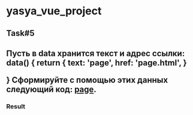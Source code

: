 # yasya_vue_project

## Task#5

<h2>Пусть в data хранится текст и адрес ссылки:
data() {
	return {
		text: 'page',
		href: 'page.html',
	}

}
Сформируйте с помощью этих данных следующий код:
<a href="page.html">page</a>.
</h2>

### Result

